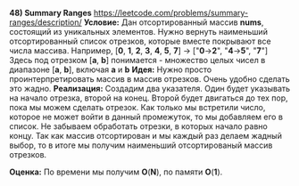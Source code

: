 **48) Summary Ranges**
https://leetcode.com/problems/summary-ranges/description/
**Условие:**
Дан отсортированный массив **nums**, состоящий из уникальных элементов.
Нужно вернуть наименьший отсортированный список отрезков, которые вместе покрывают все числа массива. Например,
[**0**, **1**, **2**, **3**, **4**, **5**, **7**] -> ["**0**->**2**", "**4**->**5**", "**7**"]
Здесь под отрезком [**a**, **b**] понимается - множество целых чисел в диапазоне [**a**, **b**], включая **a** и **b**
**Идея:**
Нужно просто проинтерпретировать массив в массив отрезков. Очень удобно сделать это жадно.
**Реализация:**
    Создадим два указателя. Один будет указывать на начало отрезка, второй на конец. Второй будет двигаться до тех пор, пока мы можем сделать отрезок. Как только мы встретили число, которое не может войти в данный промежуток, то мы добавляем его в список. Не забываем обработать отрезки, в которых начало равно концу. Так как массив отсортирован и мы каждый раз делаем жадный выбор, то в итоге мы получим наименьший отсортированый массив отрезков.

**Оценка:**
    По времени мы получим **O**(**N**), по памяти **O**(**1**).
